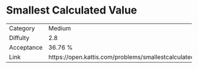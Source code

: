 # Smallest Calculated Value

<table>
    <tr>
        <td>Category</td>
        <td>Medium</td>
    </tr>
    <tr>
        <td>Diffulty</td>
        <td>2.8</td>
    </tr>
    <tr>
        <td>Acceptance</td>
        <td>36.76 %</td>
    </tr>
    <tr>
        <td>Link</td>
        <td>https://open.kattis.com/problems/smallestcalculatedvalue</td>
    </tr>
</table>